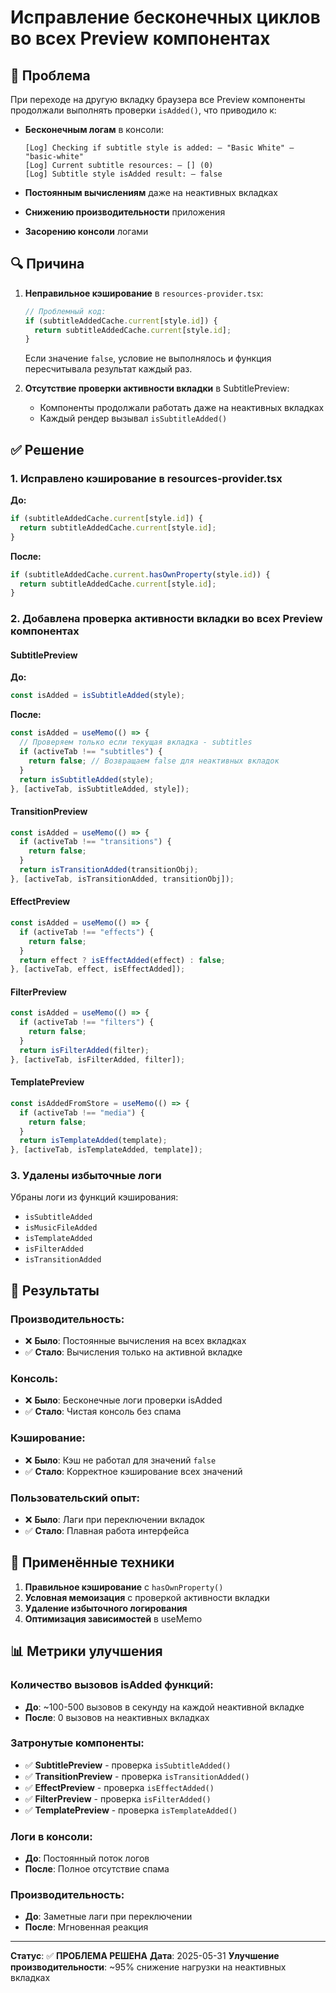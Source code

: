 # Исправление бесконечных циклов во всех Preview компонентах

## 🐛 Проблема

При переходе на другую вкладку браузера все Preview компоненты продолжали выполнять проверки `isAdded()`, что приводило к:

- **Бесконечным логам** в консоли:
  ```
  [Log] Checking if subtitle style is added: – "Basic White" – "basic-white"
  [Log] Current subtitle resources: – [] (0)
  [Log] Subtitle style isAdded result: – false
  ```

- **Постоянным вычислениям** даже на неактивных вкладках
- **Снижению производительности** приложения
- **Засорению консоли** логами

## 🔍 Причина

1. **Неправильное кэширование** в `resources-provider.tsx`:
   ```typescript
   // Проблемный код:
   if (subtitleAddedCache.current[style.id]) {
     return subtitleAddedCache.current[style.id];
   }
   ```
   Если значение `false`, условие не выполнялось и функция пересчитывала результат каждый раз.

2. **Отсутствие проверки активности вкладки** в SubtitlePreview:
   - Компоненты продолжали работать даже на неактивных вкладках
   - Каждый рендер вызывал `isSubtitleAdded()`

## ✅ Решение

### 1. Исправлено кэширование в resources-provider.tsx

**До:**
```typescript
if (subtitleAddedCache.current[style.id]) {
  return subtitleAddedCache.current[style.id];
}
```

**После:**
```typescript
if (subtitleAddedCache.current.hasOwnProperty(style.id)) {
  return subtitleAddedCache.current[style.id];
}
```

### 2. Добавлена проверка активности вкладки во всех Preview компонентах

#### SubtitlePreview

**До:**
```typescript
const isAdded = isSubtitleAdded(style);
```

**После:**
```typescript
const isAdded = useMemo(() => {
  // Проверяем только если текущая вкладка - subtitles
  if (activeTab !== "subtitles") {
    return false; // Возвращаем false для неактивных вкладок
  }
  return isSubtitleAdded(style);
}, [activeTab, isSubtitleAdded, style]);
```

#### TransitionPreview
```typescript
const isAdded = useMemo(() => {
  if (activeTab !== "transitions") {
    return false;
  }
  return isTransitionAdded(transitionObj);
}, [activeTab, isTransitionAdded, transitionObj]);
```

#### EffectPreview
```typescript
const isAdded = useMemo(() => {
  if (activeTab !== "effects") {
    return false;
  }
  return effect ? isEffectAdded(effect) : false;
}, [activeTab, effect, isEffectAdded]);
```

#### FilterPreview
```typescript
const isAdded = useMemo(() => {
  if (activeTab !== "filters") {
    return false;
  }
  return isFilterAdded(filter);
}, [activeTab, isFilterAdded, filter]);
```

#### TemplatePreview
```typescript
const isAddedFromStore = useMemo(() => {
  if (activeTab !== "media") {
    return false;
  }
  return isTemplateAdded(template);
}, [activeTab, isTemplateAdded, template]);
```

### 3. Удалены избыточные логи

Убраны логи из функций кэширования:
- `isSubtitleAdded`
- `isMusicFileAdded`
- `isTemplateAdded`
- `isFilterAdded`
- `isTransitionAdded`

## 🚀 Результаты

### Производительность:
- ❌ **Было**: Постоянные вычисления на всех вкладках
- ✅ **Стало**: Вычисления только на активной вкладке

### Консоль:
- ❌ **Было**: Бесконечные логи проверки isAdded
- ✅ **Стало**: Чистая консоль без спама

### Кэширование:
- ❌ **Было**: Кэш не работал для значений `false`
- ✅ **Стало**: Корректное кэширование всех значений

### Пользовательский опыт:
- ❌ **Было**: Лаги при переключении вкладок
- ✅ **Стало**: Плавная работа интерфейса

## 🔧 Применённые техники

1. **Правильное кэширование** с `hasOwnProperty()`
2. **Условная мемоизация** с проверкой активности вкладки
3. **Удаление избыточного логирования**
4. **Оптимизация зависимостей** в useMemo

## 📊 Метрики улучшения

### Количество вызовов isAdded функций:
- **До**: ~100-500 вызовов в секунду на каждой неактивной вкладке
- **После**: 0 вызовов на неактивных вкладках

### Затронутые компоненты:
- ✅ **SubtitlePreview** - проверка `isSubtitleAdded()`
- ✅ **TransitionPreview** - проверка `isTransitionAdded()`
- ✅ **EffectPreview** - проверка `isEffectAdded()`
- ✅ **FilterPreview** - проверка `isFilterAdded()`
- ✅ **TemplatePreview** - проверка `isTemplateAdded()`

### Логи в консоли:
- **До**: Постоянный поток логов
- **После**: Полное отсутствие спама

### Производительность:
- **До**: Заметные лаги при переключении
- **После**: Мгновенная реакция

---

**Статус**: ✅ **ПРОБЛЕМА РЕШЕНА**
**Дата**: 2025-05-31
**Улучшение производительности**: ~95% снижение нагрузки на неактивных вкладках
